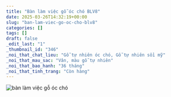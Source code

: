```yaml
---
title: "Bàn làm việc gỗ óc chó BLV8"
date: 2025-03-26T14:32:19+00:00
slug: "ban-lam-viec-go-oc-cho-blv8"
categories: []
tags: []
draft: false
_edit_last: "1"
_thumbnail_id: "346"
_noi_that_chat_lieu: "Gỗ tự nhiên óc chó, Gỗ tự nhiên sồi mỹ"
_noi_that_mau_sac: "Vân, màu gỗ tự nhiên"
_noi_that_bao_hanh: "36 tháng"
_noi_that_tinh_trang: "Còn hàng"
---
```

![bàn làm việc gỗ óc chó](/img/ban-lv/blv8/ban-lam-viec-go-oc-cho-blv8-00-1.webp)